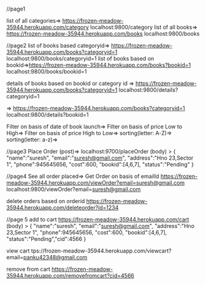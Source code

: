 //page1

list of all categories=> https://frozen-meadow-35944.herokuapp.com/category                         localhost:9800/category
list of all books=> https://frozen-meadow-35944.herokuapp.com/books                                 localhost:9800/books



//page2
list of books based categoryid=> https://frozen-meadow-35944.herokuapp.com/books?categoryid=1       localhost:9800/books/categoryid=1
list of books based on bookid=>https://frozen-meadow-35944.herokuapp.com/books?bookid=1             localhost:9800/books/bookid=1



details of books based on bookid or category id
=> https://frozen-meadow-35944.herokuapp.com/books?categoryid=1                                        localhost:9800/details?categoryid=1

=> https://frozen-meadow-35944.herokuapp.com/books?categoryid=1                                        localhost:9800/details?bookid=1


Filter on basis of date of book launch=>
Filter on basis of price Low to High=>
Filter on basis of price High to Low=>
sorting(letter: A-Z)=>
sorting(letter: a-z)=>


//page3
Place Order (post)=> localhost:9700/placeOrder (body) > { "name":"suresh", "email":"suresh@gmail.com", "address":"Hno 23,Sector 1", "phone":945645656, "cost":600, "bookid":[4,6,7], "status":"Pending" }

//page4
See all order placed=>
Get Order on basis of emailId
https://frozen-meadow-35944.herokuapp.com/viewOrder?email=suresh@gmail.com
localhost:9800/viewOrder?email=suresh@gmail.com

delete orders based on orderid
https://frozen-meadow-35944.herokuapp.com/deleteorder?id=1234

//page 5
add to cart
https://frozen-meadow-35944.herokuapp.com/cart (body) > { "name":"suresh", "email":"suresh@gmail.com", "address":"Hno 23,Sector 1", "phone":945645656, "cost":600, "bookid":[4,6,7], "status":"Pending","cid":4566 }

view cart 
tps://frozen-meadow-35944.herokuapp.com/viewcart?email=panku42348@gmail.com

remove from cart
https://frozen-meadow-35944.herokuapp.com/removefromcart?cid=4566






